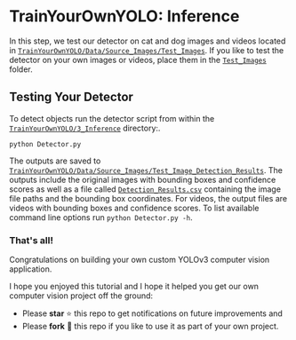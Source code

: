 # TrainYourOwnYOLO: Inference
In this step, we test our detector on cat and dog images and videos located in [`TrainYourOwnYOLO/Data/Source_Images/Test_Images`](/Data/Source_Images/Test_Images). If you like to test the detector on your own images or videos, place them in the [`Test_Images`](/Data/Source_Images/Test_Images) folder. 

## Testing Your Detector
To detect objects run the detector script from within the [`TrainYourOwnYOLO/3_Inference`](/3_Inference/) directory:.
```
python Detector.py
```
The outputs are saved to [`TrainYourOwnYOLO/Data/Source_Images/Test_Image_Detection_Results`](/Data/Source_Images/Test_Image_Detection_Results). The outputs include the original images with bounding boxes and confidence scores as well as a file called [`Detection_Results.csv`](/Data/Source_Images/Test_Image_Detection_Results/Detection_Results.csv) containing the image file paths and the bounding box coordinates. For videos, the output files are videos with bounding boxes and confidence scores. To list available command line options run `python Detector.py -h`.

### That's all!
Congratulations on building your own custom YOLOv3 computer vision application.

I hope you enjoyed this tutorial and I hope it helped you get our own computer vision project off the ground:

- Please **star** ⭐ this repo to get notifications on future improvements and
- Please **fork** 🍴 this repo if you like to use it as part of your own project.


 
 
